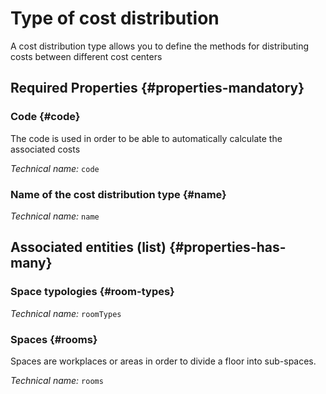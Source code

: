 # Type of cost distribution
<!--- THIS FILE IS GENERATED PLEASE DO NOT EDIT IT DIRECTLY --->

A cost distribution type allows you to define the methods for distributing costs between different cost centers

<OH code="distributionCostType"/>




## Required Properties {#properties-mandatory}
    
### Code {#code}

The code is used in order to be able to automatically calculate the associated costs

*Technical name:* ```code```
<PH code="distributionCostType:code"/>

### Name of the cost distribution type {#name}



*Technical name:* ```name```
<PH code="distributionCostType:name"/>

    





## Associated entities (list) {#properties-has-many}

### Space typologies {#room-types}



*Technical name:* ```roomTypes```
<PH code="distributionCostType:roomTypes"/>

### Spaces {#rooms}

Spaces are workplaces or areas in order to divide a floor into sub-spaces.

*Technical name:* ```rooms```
<PH code="distributionCostType:rooms"/>




